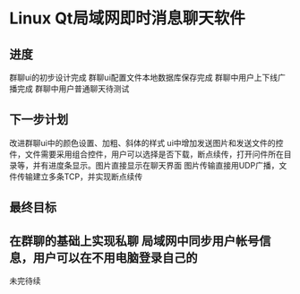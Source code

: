 # Linux Qt局域网即时消息聊天软件
## 进度
群聊ui的初步设计完成
群聊ui配置文件本地数据库保存完成
群聊中用户上下线广播完成
群聊中用户普通聊天待测试
## 下一步计划
改进群聊ui中的颜色设置、加粗、斜体的样式
ui中增加发送图片和发送文件的控件，文件需要采用组合控件，用户可以选择是否下载，断点续传，打开问件所在目录等，并有进度条显示。图片直接显示在聊天界面
图片传输直接用UDP广播，文件传输建立多条TCP，并实现断点续传
## 最终目标
在群聊的基础上实现私聊
局域网中同步用户帐号信息，用户可以在不用电脑登录自己的
---
未完待续
